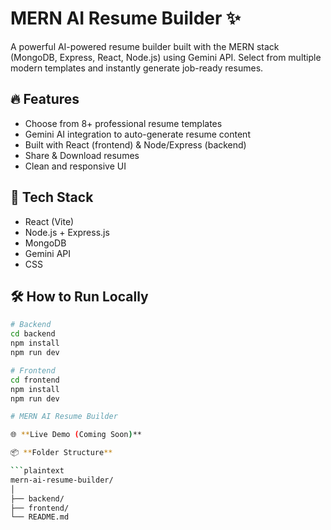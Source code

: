 # MERN AI Resume Builder ✨

A powerful AI-powered resume builder built with the MERN stack (MongoDB, Express, React, Node.js) using Gemini API. Select from multiple modern templates and instantly generate job-ready resumes.

## 🔥 Features

- Choose from 8+ professional resume templates
- Gemini AI integration to auto-generate resume content
- Built with React (frontend) & Node/Express (backend)
- Share & Download resumes
- Clean and responsive UI

## 🚀 Tech Stack

- React (Vite)
- Node.js + Express.js
- MongoDB
- Gemini API
- CSS

## 🛠️ How to Run Locally

```bash
# Backend
cd backend
npm install
npm run dev

# Frontend
cd frontend
npm install
npm run dev

# MERN AI Resume Builder

🌐 **Live Demo (Coming Soon)**

📦 **Folder Structure**

```plaintext
mern-ai-resume-builder/
│
├── backend/
├── frontend/
└── README.md
